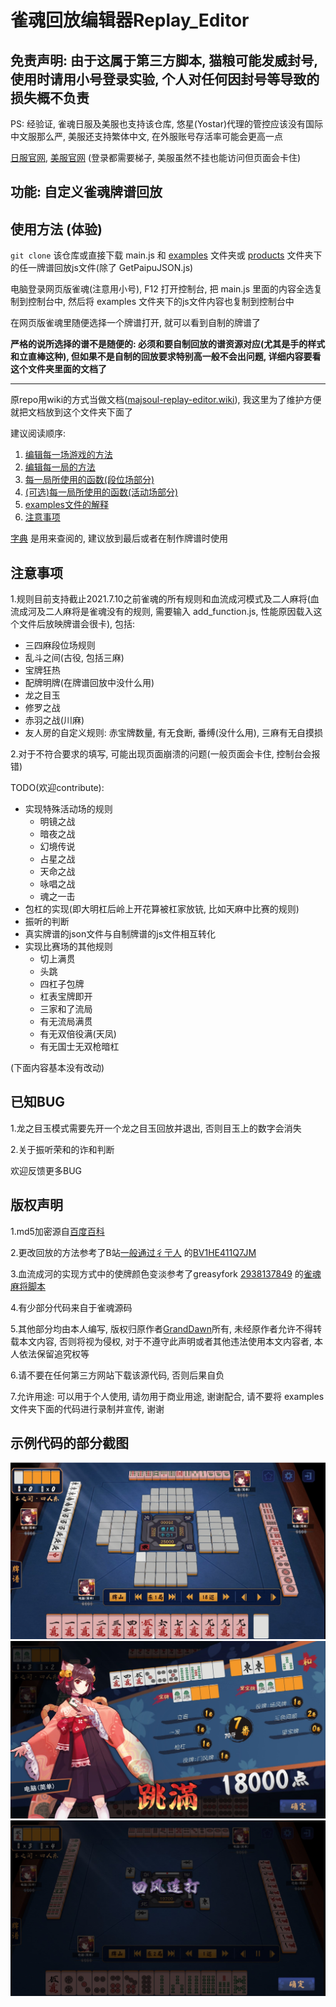 # 雀魂回放编辑器Replay_Editor

## 免责声明: 由于这属于第三方脚本, 猫粮可能发威封号, 使用时请用小号登录实验, 个人对任何因封号等导致的损失概不负责

PS: 经验证, 雀魂日服及美服也支持该仓库, 悠星(Yostar)代理的管控应该没有国际中文服那么严, 美服还支持繁体中文,
在外服账号存活率可能会更高一点

[日服官网](https://mahjongsoul.com/), [美服官网](https://mahjongsoul.yo-star.com) (登录都需要梯子,
美服虽然不挂也能访问但页面会卡住)

## 功能: 自定义雀魂牌谱回放

## 使用方法 (体验)

`git clone` 该仓库或直接下载 main.js 和 [examples](../examples) 文件夹或 [products](../products)
文件夹下的任一牌谱回放js文件(除了 GetPaipuJSON.js)

电脑登录网页版雀魂(注意用小号), F12 打开控制台, 把 main.js 里面的内容全选复制到控制台中,
然后将 examples 文件夹下的js文件内容也复制到控制台中

在网页版雀魂里随便选择一个牌谱打开, 就可以看到自制的牌谱了

**严格的说所选择的谱不是随便的: 必须和要自制回放的谱资源对应(尤其是手的样式和立直棒这种), 但如果不是自制的回放要求特别高一般不会出问题,
详细内容要看这个文件夹里面的文档了**

---

原repo用wiki的方式当做文档([majsoul-replay-editor.wiki](https://github.com/GrandDawn/majsoul-replay-editor/wiki)),
我这里为了维护方便就把文档放到这个文件夹下面了

建议阅读顺序:

1. [编辑每一场游戏的方法](编辑每一场游戏的方法.md)
2. [编辑每一局的方法](编辑每一局的方法.md)
3. [每一局所使用的函数(段位场部分)](每一局所使用的函数（段位场部分）.md)
4. [(可选)每一局所使用的函数(活动场部分)](每一局所使用的函数（活动场部分）.md)
5. [examples文件的解释](examples文件解释.md)
6. [注意事项](注意事项.md)

[字典](字典.md) 是用来查阅的, 建议放到最后或者在制作牌谱时使用

## 注意事项

1.规则目前支持截止2021.7.10之前雀魂的所有规则和血流成河模式及二人麻将(血流成河及二人麻将是雀魂没有的规则, 需要输入
add_function.js,
性能原因载入这个文件后放映牌谱会很卡), 包括:

- 三四麻段位场规则
- 乱斗之间(古役, 包括三麻)
- 宝牌狂热
- 配牌明牌(在牌谱回放中没什么用)
- 龙之目玉
- 修罗之战
- 赤羽之战(川麻)
- 友人房的自定义规则: 赤宝牌数量, 有无食断, 番缚(没什么用), 三麻有无自摸损

2.对于不符合要求的填写, 可能出现页面崩溃的问题(一般页面会卡住, 控制台会报错)

TODO(欢迎contribute):

- 实现特殊活动场的规则
    - 明镜之战
    - 暗夜之战
    - 幻境传说
    - 占星之战
    - 天命之战
    - 咏唱之战
    - 魂之一击
- 包杠的实现(即大明杠后岭上开花算被杠家放铳, 比如天麻中比赛的规则)
- 振听的判断
- 真实牌谱的json文件与自制牌谱的js文件相互转化
- 实现比赛场的其他规则
    - 切上满贯
    - 头跳
    - 四杠子包牌
    - 杠表宝牌即开
    - 三家和了流局
    - 有无流局满贯
    - 有无双倍役满(天凤)
    - 有无国士无双枪暗杠

(下面内容基本没有改动)

## 已知BUG

1.龙之目玉模式需要先开一个龙之目玉回放并退出, 否则目玉上的数字会消失

2.关于振听荣和的诈和判断

欢迎反馈更多BUG

## 版权声明

1.md5加密源自[百度百科](https://baike.baidu.com/item/MD5)

2.更改回放的方法参考了B站[一般通过彳亍人](https://space.bilibili.com/23019265)
的[BV1HE411Q7JM](https://www.bilibili.com/video/BV1HE411Q7JM)

3.血流成河的实现方式中的使牌颜色变淡参考了greasyfork [2938137849](https://greasyfork.org/zh-CN/users/749724-2938137849)
的[雀魂麻将脚本](https://greasyfork.org/zh-CN/scripts/423689-%E9%9B%80%E9%AD%82%E9%BA%BB%E5%B0%86%E8%84%9A%E6%9C%AC)

4.有少部分代码来自于雀魂源码

5.其他部分均由本人编写, 版权归原作者[GrandDawn](https://github.com/GrandDawn)所有, 未经原作者允许不得转载本文内容,
否则将视为侵权, 对于不遵守此声明或者其他违法使用本文内容者, 本人依法保留追究权等

6.请不要在任何第三方网站下载该源代码, 否则后果自负

7.允许用途: 可以用于个人使用, 请勿用于商业用途, 谢谢配合, 请不要将 examples 文件夹下面的代码进行录制并宣传, 谢谢

## 示例代码的部分截图

![](pic/preview1.JPG)
![](pic/preview2.JPG)
![](pic/preview3.JPG)
